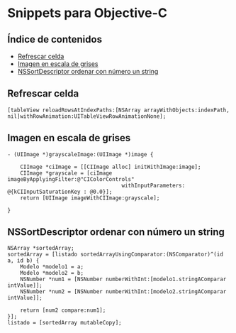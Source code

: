 # Snippets para Objective-C

## Índice de contenidos

- [Refrescar celda](#refrescar-celda)
- [Imagen en escala de grises](#imagen-en-escala-de-grises)
- [NSSortDescriptor ordenar con número un string](#NSSortDescriptor-ordenar-con-número-un-string)


## Refrescar celda

```
[tableView reloadRowsAtIndexPaths:[NSArray arrayWithObjects:indexPath, nil]withRowAnimation:UITableViewRowAnimationNone];
```

## Imagen en escala de grises

```
- (UIImage *)grayscaleImage:(UIImage *)image {

	CIImage *ciImage = [[CIImage alloc] initWithImage:image];
	CIImage *grayscale = [ciImage imageByApplyingFilter:@"CIColorControls"
									withInputParameters: @{kCIInputSaturationKey : @0.0}];
	return [UIImage imageWithCIImage:grayscale];

}
```
## NSSortDescriptor ordenar con número un string

```
NSArray *sortedArray;
sortedArray = [listado sortedArrayUsingComparator:(NSComparator)^(id a, id b) {
	Modelo *modelo1 = a;
	Modelo *modelo2 = b;
	NSNumber *num1 = [NSNumber numberWithInt:[modelo1.stringAComparar intValue]];
	NSNumber *num2 = [NSNumber numberWithInt:[modelo2.stringAComparar intValue]];

	return [num2 compare:num1];
}];
listado = [sortedArray mutableCopy];
```
